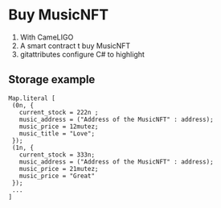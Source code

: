 # Buy MusicNFT
1. With CameLIGO
2. A smart contract t buy MusicNFT
3. gitattributes configure C# to highlight

## Storage example

    Map.literal [ 
     (0n, { 
       current_stock = 222n ; 
       music_address = ("Address of the MusicNFT" : address); 
       music_price = 12mutez;
       music_title = "Love";
     }); 
     (1n, { 
       current_stock = 333n; 
       music_address = ("Address of the MusicNFT" : address); 
       music_price = 21mutez;
       music_price = "Great"
     });
     ...
    ]
